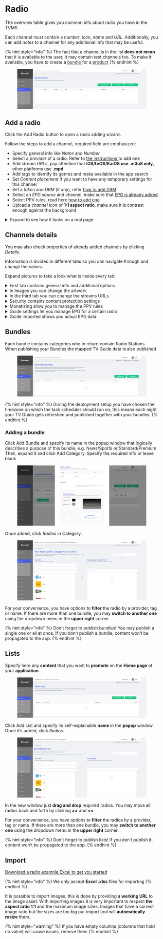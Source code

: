 # Radio

The overview table gives you common info about radio you have in the TVMS.

Each channel must contain a _number_, _icon_, _name_ and _URL_. Additionally, you can add _notes_ to a channel for any additional info that may be useful.

{% hint style="info" %}
The fact that a channel is in the list **does not mean** that it is available to the user, it may contain test channels too. To make it available, you have to create a [bundle ](radio.md#bundles)for a [product](../inventory/inventory.md)
{% endhint %}

<figure><img src="../../.gitbook/assets/Без имени (58).png" alt=""><figcaption></figcaption></figure>

## Add a radio <a href="#add-a-radio" id="add-a-radio"></a>

Click the Add Radio button to open a radio adding wizard.

Follow the steps to add a channel, required field are emphasized:

* Specify general info like _Name_ and _Number_
* Select a _provider_ of a radio. Refer to [the instructions ](settings.md#providers)to add one
* Add _stream URLs_, pay attention that **iOS/tvOS/KaiOS use .m3u8 only**, other platforms use **.mpd**
* Add tags to identify its genres and make available in the app search
* Set _Content placement_ if you want to have any temporary settings for this channel
* Set a _token_ and _DRM_ (if any), refer [how to add DRM](drm-and-tokens.md)
* Select an _EPG source_ and channel, make sure that [EPG is already added](guide.md)
* Select PPV rules, read here [how to add one](pay-per-view.md)
* Upload a _channel icon_ of **1:1 aspect ratio**, make sure it is contrast enough against the background

<details>

<summary>Expand to see how it looks on a real page</summary>

<img src="../../.gitbook/assets/Radio page.png" alt="" data-size="original">

</details>

## Channels details <a href="#channels-details" id="channels-details"></a>

You may also check properties of already added channels by clicking _Details_.

Information is divided in different tabs so you can navigate through and change the values.

Expand pictures to take a look what is inside every tab:

<details>

<summary>First tab contains general info and additional options</summary>

<img src="../../.gitbook/assets/Radio details.png" alt="" data-size="original">

</details>

<details>

<summary>In Images you can change the artwork</summary>

<img src="../../.gitbook/assets/Radio page Images.png" alt="" data-size="original">

</details>

<details>

<summary>In the third tab you can change the streams URLs</summary>

<img src="../../.gitbook/assets/Radio details streams.png" alt="" data-size="original">

</details>

<details>

<summary>Security contains content protection settings</summary>

<img src="../../.gitbook/assets/Radio details security.png" alt="" data-size="original">

</details>

<details>

<summary>Monetizing allow you to manage the PPV rules</summary>

<img src="../../.gitbook/assets/Radio details Monetizing.png" alt="" data-size="original">

</details>

<details>

<summary>Guide settings let you manage EPG for a certain radio</summary>

<img src="../../.gitbook/assets/Radio details Guide settings.png" alt="" data-size="original">

</details>

<details>

<summary>Guide imported shows you actual EPG data</summary>

<img src="../../.gitbook/assets/Radio details Guide importer.png" alt="" data-size="original">

</details>



## Bundles

Each bundle contains categories who in return contain Radio Stations. When publishing your Bundles the mapped TV Guide data is also published.

<figure><img src="../../.gitbook/assets/Без имени (67).png" alt=""><figcaption></figcaption></figure>

{% hint style="info" %}
During the deployment setup you have chosen the timezone on which the task scheduler should run on, this means each night your TV Guide gets refreshed and published together with your bundles.
{% endhint %}



### Adding a bundle

Click Add Bundle and specify its name in the popup window that logically describes a purpose of this bundle, e.g. News/Sports or Standard/Premium. Then, expand it and click Add Category. Specify the required info or leave blank

<figure><img src="../../.gitbook/assets/Без имени (68).png" alt=""><figcaption></figcaption></figure>

Once added, click _Radios_ in Category.

<figure><img src="../../.gitbook/assets/Без имени (69).png" alt=""><figcaption></figcaption></figure>

For your convenience, you have options to **filter** the radio by a provider, tag or name. If there are more than one bundle, you may **switch to another one** using the dropdown menu in the **upper right** corner.

{% hint style="info" %}
Don’t forget to publish bundles! You may publish a single one or all at once. If you don’t publish a bundle, content won’t be propagated to the app.
{% endhint %}



## Lists

Specify here any **content** that you want to **promote** on the **Home page** of your **application**.

<figure><img src="../../.gitbook/assets/Без имени (70).png" alt=""><figcaption></figcaption></figure>

Click Add List and specify its self-explainable **name** in the **popup** window. Once it’s added, click _Radios_.

<figure><img src="../../.gitbook/assets/Без имени (71).png" alt=""><figcaption></figcaption></figure>

In the new window just **drag and drop** required radios. You may move all radios back and forth by clicking **>>** and **<<**

For your convenience, you have options to **filter** the radios by a provider, tag or name. If there are more than one bundle, you may **switch to another one** using the dropdown menu in the **upper right** corner.

{% hint style="info" %}
Don’t forget to publish lists! If you don’t publish it, content won’t be propagated to the app.
{% endhint %}



## Import

[Download a radio example Excel to get you started](https://cloudtv.akamaized.net/donotremove/tvms/examples/Excels/Radio_.xlsx)

{% hint style="info" %}
We only accept **Excel .xlsx** files for importing
{% endhint %}

It is possible to import images, this is done by providing **a working URL** to the image asset. With importing images it is very important to respect **the aspect ratio 1:1** and the maximum image sizes. Images that have a correct image ratio but the sizes are too big our import tool will **automatically resize** them.

{% hint style="warning" %}
If you have empty columns (columns that hold no value) will cause issues, remove them
{% endhint %}
